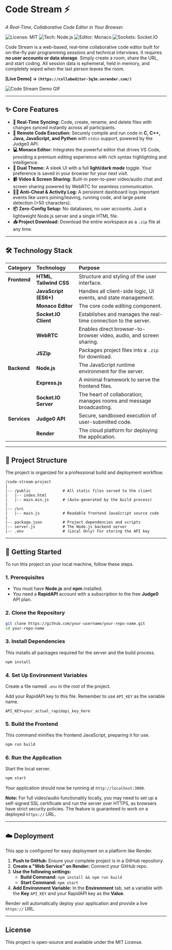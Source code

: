 # Code Stream ⚡
_A Real-Time, Collaborative Code Editor in Your Browser._

![License: MIT](https://img.shields.io/badge/License-MIT-blue.svg)
![Tech: Node.js](https://img.shields.io/badge/Node.js-339933?logo=nodedotjs&logoColor=white)
![Editor: Monaco](https://img.shields.io/badge/Editor-Monaco-blueviolet?logo=visualstudiocode&logoColor=white)
![Sockets: Socket.IO](https://img.shields.io/badge/Real--Time-Socket.IO-yellow?logo=socketdotio&logoColor=black)

Code Stream is a web-based, real-time collaborative code editor built for on-the-fly pair programming sessions and technical interviews. It requires **no user accounts or data storage**. Simply create a room, share the URL, and start coding. All session data is ephemeral, held in memory, and completely wiped when the last person leaves the room.

**[Live Demo] -> `(https://collabeditor-3q3m.onrender.com/)`**

![Code Stream Demo GIF](https://i.imgur.com/your-demo.gif)

---
## ✨ Core Features

* **🔗 Real-Time Syncing:** Code, create, rename, and delete files with changes synced instantly across all participants.
* **🚀 Remote Code Execution:** Securely compile and run code in **C, C++, Java, JavaScript, and Python** with `stdin` support, powered by the Judge0 API.
* **💻 Monaco Editor:** Integrates the powerful editor that drives VS Code, providing a premium editing experience with rich syntax highlighting and intelligence.
* **🎨 Dual Theme:** A sleek UI with a full **light/dark mode** toggle. Your preference is saved in your browser for your next visit.
* **📹 Video & Screen Sharing:** Built-in peer-to-peer video/audio chat and screen sharing powered by WebRTC for seamless communication.
* **🕵️‍♂️ Anti-Cheat & Activity Log:** A persistent dashboard logs important events like users joining/leaving, running code, and large paste detection (>50 characters).
* **📦 Zero-Config Setup:** No databases, no user accounts. Just a lightweight Node.js server and a single HTML file.
* **📥 Project Download:** Download the entire workspace as a `.zip` file at any time.

---
## 🛠️ Technology Stack

| Category | Technology | Purpose |
| :--- | :--- | :--- |
| **Frontend** | **HTML**, **Tailwind CSS** | Structure and styling of the user interface. |
| | **JavaScript (ES6+)** | Handles all client-side logic, UI events, and state management. |
| | **Monaco Editor** | The core code editing component. |
| | **Socket.IO Client** | Establishes and manages the real-time connection to the server. |
| | **WebRTC** | Enables direct browser-to-browser video, audio, and screen sharing. |
| | **JSZip** | Packages project files into a `.zip` for download. |
| **Backend** | **Node.js** | The JavaScript runtime environment for the server. |
| | **Express.js** | A minimal framework to serve the frontend files. |
| | **Socket.IO Server** | The heart of collaboration; manages rooms and message broadcasting. |
| **Services** | **Judge0 API** | Secure, sandboxed execution of user-submitted code. |
| | **Render** | The cloud platform for deploying the application. |

---
## 📂 Project Structure
The project is organized for a professional build and deployment workflow.

```
/code-stream-project
|
|-- /public              # All static files served to the client
|   |-- index.html
|   |-- main.min.js      # (Auto-generated by the build process)
|
|-- /src
|   |-- main.js          # Readable frontend JavaScript source code
|
|-- package.json         # Project dependencies and scripts
|-- server.js            # The Node.js backend server
|-- .env                 # (Local Only) For storing the API key
```

---
## 🚀 Getting Started

To run this project on your local machine, follow these steps.

### 1. Prerequisites
* You must have **Node.js** and **npm** installed.
* You need a **RapidAPI** account with a subscription to the free **Judge0** API plan.

### 2. Clone the Repository
```bash
git clone https://github.com/your-username/your-repo-name.git
cd your-repo-name
```

### 3. Install Dependencies
This installs all packages required for the server and the build process.

```bash
npm install
```

### 4. Set Up Environment Variables
Create a file named `.env` in the root of the project.

Add your RapidAPI key to this file. Remember to use `API_KEY` as the variable name.
```
API_KEY=your_actual_rapidapi_key_here
```

### 5. Build the Frontend
This command minifies the frontend JavaScript, preparing it for use.

```bash
npm run build
```

### 6. Run the Application
Start the local server.

```bash
npm start
```
Your application should now be running at `http://localhost:3000`.

**Note:** For full video/audio functionality locally, you may need to set up a self-signed SSL certificate and run the server over HTTPS, as browsers have strict security policies. The feature is guaranteed to work on a deployed `https://` URL.

---
## ☁️ Deployment
This app is configured for easy deployment on a platform like Render.

1.  **Push to GitHub:** Ensure your complete project is in a GitHub repository.
2.  **Create a "Web Service" on Render:** Connect your GitHub repo.
3.  **Use the following settings:**
    *   **Build Command:** `npm install && npm run build`
    *   **Start Command:** `npm start`
4.  **Add Environment Variable:** In the **Environment** tab, set a variable with the **Key** `API_KEY` and your RapidAPI key as the **Value**.

Render will automatically deploy your application and provide a live `https://` URL.

---
## License
This project is open-source and available under the MIT License.